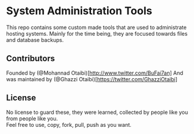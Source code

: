 # System Administration Tools

This repo contains some custom made tools that are used to administrate hosting systems. Mainly for the time being, they are focused towards files and database backups.

## Contributors

Founded by (@Mohannad Otaibi)[http://www.twitter.com/BuFai7an]
And was maintained by (@Ghazzi Otaibi)[https://twitter.com/GhazziOtaibi]

## License

No license to guard these, they were learned, collected by people like you from people like you.  
Feel free to use, copy, fork, pull, push as you want.